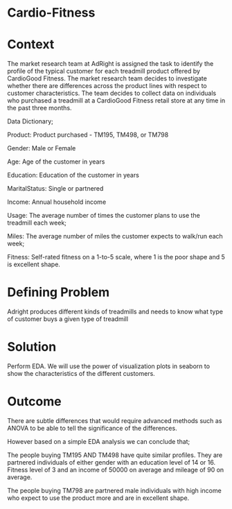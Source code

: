 # Cardio-Fitness
# Context
The market research team at AdRight is assigned the task to identify the profile of the typical customer for each treadmill product offered by CardioGood Fitness. The market research team decides to investigate whether there are differences across the product lines with respect to customer characteristics. The team decides to collect data on individuals who purchased a treadmill at a CardioGood Fitness retail store at any time in the past three months.

Data Dictionary;

Product: Product purchased - TM195, TM498, or TM798

Gender: Male or Female

Age: Age of the customer in years

Education: Education of the customer in years

MaritalStatus: Single or partnered

Income: Annual household income

Usage: The average number of times the customer plans to use the treadmill each week;

Miles: The average number of miles the customer expects to walk/run each week;

Fitness: Self-rated fitness on a 1-to-5 scale, where 1 is the poor shape and 5 is excellent shape.

# Defining Problem
Adright produces different kinds of treadmills and needs to know what type of customer buys a given type of treadmill

# Solution
Perform EDA. We will use the power of visualization plots in seaborn to show the characteristics of the different customers.

# Outcome
There are subtle differences that would require advanced methods such as ANOVA to be able to tell the significance of the differences.

However based on a simple EDA analysis we can conclude that;

The people buying TM195 AND TM498 have quite similar profiles. They are partnered individuals of either gender with an education level of 14 or 16. Fitness level of 3 and an income of 50000 on average and mileage of 90 on average.

The people buying TM798 are partnered male individuals with high income who expect to use the product more and are in excellent shape.
